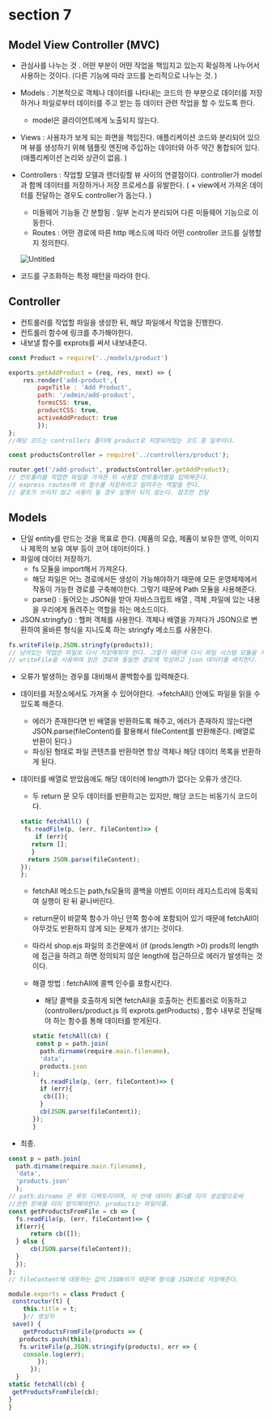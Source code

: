 # section 7

## Model View Controller (MVC)

- 관심사를 나누는 것 .  어떤 부분이 어떤 작업을 책임지고 있는지 확실하게 나누어서 사용하는 것이다. (다른 기능에 따라 코드를 논리적으로 나누는 것. )
- Models : 기본적으로 객체나 데이터를 나타내는 코드의 한 부분으로 데이터를 저장하거나 파일로부터 데이터를 주고 받는 등 데이터 관련 작업을 할 수 있도록 한다.
    - model은 클라이언트에게 노출되지 않는다.
- Views : 사용자가 보게 되는 화면을 책임진다. 애플리케이션 코드와 분리되어 있으며 뷰를 생성하기 위해 템플릿 엔진에 주입하는 데이터와 아주 약간 통합되어 있다.  (애플리케이션 논리와 상관이 없음. )
- Controllers : 작업할 모델과 렌더링할 뷰 사이의 연결점이다. controller가 model과 함께 데이터를 저장하거나 저장 프로세스를 유발한다. ( + view에서 가져온 데이터를 전달하는 경우도 controller가 돕는다.  )
    - 미들웨어 기능들 간 분할됨 . 일부 논리가 분리되어 다른 미들웨어 기능으로 이동한다.
    - Routes : 어떤 경로에 따른 http 메소드에 따라 어떤 controller 코드를 실행할지 정의한다.
    
    ![Untitled](section%207%201e4a53e12cf44f4899dfaa2122b449ff/Untitled.png)
    
- 코드를 구조화하는 특정 패턴을 따라야 한다.

## Controller

- 컨트롤러를 작업할 파일을 생성한 뒤, 해당 파일에서 작업을 진행한다.
- 컨트롤러 함수에 링크를 추가해야한다.
- 내보낼 함수를 exprots를 써서 내보내준다.

```jsx
const Product = require('../models/product')

exports.getAddProduct = (req, res, next) => {
	res.render('add-product',{
	    pageTitle : 'Add Product',
	    path: '/admin/add-product',
	    formsCSS: true,
	    productCSS: true,
	    activeAddProduct: true
	    });
};
//해당 코드는 controllers 폴더에 product로 저장되어있는 코드 중 일부이다. 
```

```jsx
const productsController = require('../controllers/product');

router.get('/add-product', productsController.getAddProduct);
// 컨트롤러를 작업한 파일을 가져온 뒤 사용할 컨트롤러명을 입력해준다. 
// express routes에 이 함수를 저장하라고 알려주는 역할을 한다. 
// 괄호가 쓰이지 않고 사용이 될 경우 실행이 되지 않는다. 참조만 전달
```

## Models

- 단일 entity를 만드는 것을 목표로 한다. (제품의 모습, 제품이 보유한 영역, 이미지나 제목의 보유 여부 등이 코어 데이터이다. )
- 파일에 데이터 저장하기.
    - fs 모듈을 import해서 가져온다.
    - 해당 파일은 어느 경로에서든 생성이 가능해야하기 때문에 모든 운영체제에서 작동이 가능한 경로를 구축해야한다. 그렇기 때문에 Path 모듈을 사용해준다.
    - parse() : 들어오는 JSON을 받아 자바스크립트 배열 , 객체 ,파일에 있는 내용을 우리에게 돌려주는 역할을 하는 메소드이다.
- JSON.stringfy() :  헬퍼 객체를 사용한다. 객체나 배열을 가져다가 JSON으로 변환하여 올바른 형식을 지니도록 하는 stringfy 메소드를 사용한다.

```jsx
fs.writeFile(p,JSON.stringfy(products));
// 남아있는 작업은 파일로 다시 저장해줘야 한다. 그렇기 때문에 다시 파일 시스템 모듈을 사용한다.
// writeFile을 사용하여 읽은 경로와 동일한 경로에 작성하고 json 데이터를 배치한다.  
```

- 오류가 발생하는 경우를 대비해서 콜백함수를 입력해준다.
- 데이터를 저장소에서도 가져올 수 있어야한다. →fetchAll() 안에도 파일을 읽을 수 있도록 해준다.
    - 에러가 존재한다면 빈 배열을 반환하도록 해주고, 에러가 존재하지 않는다면  JSON.parse(fileContent)를 활용해서 fileContent를 반환해준다. (배열로 반환이 된다.)
    - 파싱된 형태로 파일 콘텐츠를 반환하면 항상 객체나 해당 데이터 목록을 반환하게 된다.
- 데이터를 배열로 받았음에도 해당 데이터에 length가 없다는 오류가 생긴다.
    - 두 return 문 모두 데이터를 반환하고는 있지만, 해당 코드는 비동기식 코드이다.
    
    ```jsx
    static fetchAll() {
     fs.readFile(p, (err, fileContent)=> {
    	if (err){
       return [];
       }
      return JSON.parse(fileContent);
    });
    };
    ```
    
    - fetchAll 메소드는 path,fs모듈의 콜백을 이벤트 이미터 레지스트리에 등록되여 실행이 된 뒤 끝나버린다.
    - return문이 바깥쪽 함수가 아닌 안쪽 함수에 포함되어 있기 때문에 fetchAll이 아무것도 반환하지 않게 되는 문제가 생기는 것이다.
    - 따라서 shop.ejs 파일의 조건문에서  (if (prods.length >0) prods의 length에 접근을 하려고 하면 정의되지 않은 length에 접근하므로 에러가 발생하는 것이다.
    - 해결 방법 : fetchAll에 콜백 인수를 포함시킨다.
        - 해당 콜백을 호출하게 되면 fetchAll을 호출하는 컨트롤러로 이동하고 (controllers/product.js 의 exprots.getProducts)  , 함수 내부로 전달해야 하는 함수를 통해 데이터를 받게된다.
        
        ```jsx
        static fetchAll(cb) {
         const p = path.join(
          path.dirname(require.main.filename), 
          'data',
          products.json
        );
          fs.readFile(p, (err, fileContent)=> {
          if (err){
           cb([]);
          }
          cb(JSON.parse(fileContent));
        });
        }
        ```
        
- 최종.

```jsx
const p = path.join(
  path.dirname(require.main.filename), 
  'data',
  'products.json'
  );
// path.dirname 은 루트 디렉토리이며, 이 안에 데이터 폴더를 미리 생성함으로써 
//권한 문제를 미리 방지해야한다. products는 파일이름.
const getProductsFromFile = cb => {
  fs.readFile(p, (err, fileContent)=> {
  if(err){
      return cb([]);
  } else {
      cb(JSON.parse(fileContent));
  }
  });
};
// fileContent에 대응하는 값이 JSON이기 때문에 형식을 JSON으로 저장해준다. 

module.exports = class Product {
 constructor(t) {
	this.title = t;
	}// 생성자 
 save() {
	getProductsFromFile(products => {
   products.push(this);
   fs.writeFile(p,JSON.stringify(products), err => {
    console.log(err);
	    });
	  });
  }
static fetchAll(cb) {
 getProductsFromFile(cb);
}
}
```